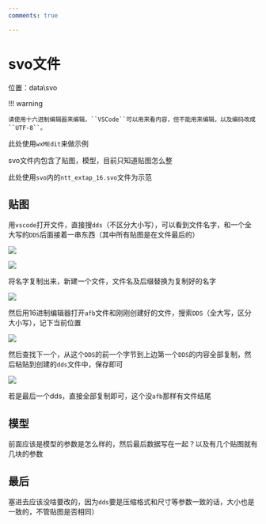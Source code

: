 ```yaml
---
comments: true

---
```


# svo文件

位置：data\svo

!!! warning

    请使用十六进制编辑器来编辑，``VSCode``可以用来看内容，但不能用来编辑，以及编码改成``UTF-8``。

此处使用``wxMEdit``来做示例

svo文件内包含了贴图，模型，目前只知道贴图怎么整

此处使用`svo`内的`ntt_extap_16.svo`文件为示范



## 贴图

用`vscode`打开文件，直接搜`dds`（不区分大小写），可以看到文件名字，和一个全大写的`DDS`后面接着一串东西（其中所有贴图是在文件最后的）

![](E:\Docs\SEGALocalized\MkDocs\docs\Chunithm\pics\svo\1_1.png)

![](E:\Docs\SEGALocalized\MkDocs\docs\Chunithm\pics\svo\1_2.png)

将名字复制出来，新建一个文件，文件名及后缀替换为复制好的名字

![](E:\Docs\SEGALocalized\MkDocs\docs\Chunithm\pics\svo\1_3.png)

然后用16进制编辑器打开`afb`文件和刚刚创建好的文件，搜索`DDS`（全大写，区分大小写），记下当前位置

![](E:\Docs\SEGALocalized\MkDocs\docs\Chunithm\pics\svo\1_4.png)

然后查找下一个，从这个`DDS`的前一个字节到上边第一个`DDS`的内容全部复制，然后粘贴到创建的`dds`文件中，保存即可

![](E:\Docs\SEGALocalized\MkDocs\docs\Chunithm\pics\svo\1_5.png)

若是最后一个dds，直接全部复制即可，这个没`afb`那样有文件结尾

## 模型

前面应该是模型的参数是怎么样的，然后最后数据写在一起？以及有几个贴图就有几块的参数

## 最后

塞进去应该没啥要改的，因为`dds`要是压缩格式和尺寸等参数一致的话，大小也是一致的，不管贴图是否相同）